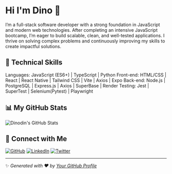 # Hi I'm Dino 👋

I’m a full-stack software developer with a strong foundation in JavaScript and modern web technologies. After completing an intensive JavaScript bootcamp, I’m eager to build scalable, clean, and well-tested applications. I thrive on solving complex problems and continuously improving my skills to create impactful solutions.

## 🔧 Technical Skills
Languages: JavaScript (ES6+) | TypeScript | Python
Front-end: HTML/CSS | React | React Native | Tailwind CSS | Vite | Axios | Expo 
Back-end: Node.js | PostgreSQL | Express.js | Axios | SuperBase | Render
Testing: Jest | SuperTest | Selenium(Pytest) | Playwright 


## 📊 My GitHub Stats  
![Dinodin's GitHub Stats](https://github-readme-stats.vercel.app/api?username=dinodinz&show_icons=true&theme=radical)

## 🔗 Connect with Me
[![GitHub](https://img.shields.io/badge/-GitHub-181717?style=flat&logo=github&logoColor=white)](https://github.com/dinodinz)
[![LinkedIn](https://img.shields.io/badge/-LinkedIn-0077B5?style=flat&logo=linkedin&logoColor=white)](https://www.linkedin.com/in/your-profile/)
[![Twitter](https://img.shields.io/badge/-Twitter-1DA1F2?style=flat&logo=twitter&logoColor=white)](https://twitter.com/yourhandle)

---
✨ _Generated with ❤️ by [Your GitHub Profile](https://github.com/dinodinz)_
